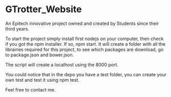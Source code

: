 GTrotter_Website
================

An Epitech innovative project owned and created by Students since their third years.

To start the project simply install first nodejs on your computer, then check if you got the npm installer. If so, npm start. It will create a folder with all the librairies required for this project, to see which packages are download, go to package.json and bower.json. 

The script will create a localhost using the 8000 port. 

You could notice that in the depo you have a test folder, you can create your own test and test it using npm test.

Feel free to contact me.